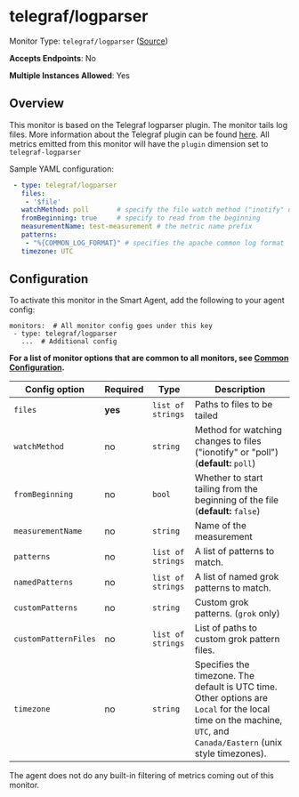 
<!--- Generated by to-integrations-repo script in Smart Agent repo, DO NOT MODIFY HERE --->
<!--- GENERATED BY gomplate from scripts/docs/templates/monitor-page.md.tmpl --->

# telegraf/logparser

Monitor Type: `telegraf/logparser` ([Source](https://github.com/signalfx/signalfx-agent/tree/main/pkg/monitors/telegraf/monitors/telegraflogparser))

**Accepts Endpoints**: No

**Multiple Instances Allowed**: Yes

## Overview

This monitor is based on the Telegraf logparser plugin.
The monitor tails log files. More information about the Telegraf plugin
can be found [here](https://github.com/influxdata/telegraf/tree/master/plugins/inputs/logparser).
All metrics emitted from this monitor will have the `plugin` dimension set to `telegraf-logparser`

Sample YAML configuration:

```yaml
 - type: telegraf/logparser
   files:
    - '$file'
   watchMethod: poll       # specify the file watch method ("inotify" or "poll")
   fromBeginning: true     # specify to read from the beginning
   measurementName: test-measurement # the metric name prefix
   patterns:
    - "%{COMMON_LOG_FORMAT}" # specifies the apache common log format
   timezone: UTC
```


## Configuration

To activate this monitor in the Smart Agent, add the following to your
agent config:

```
monitors:  # All monitor config goes under this key
 - type: telegraf/logparser
   ...  # Additional config
```

**For a list of monitor options that are common to all monitors, see [Common
Configuration](../monitor-config.html#common-configuration).**


| Config option | Required | Type | Description |
| --- | --- | --- | --- |
| `files` | **yes** | `list of strings` | Paths to files to be tailed |
| `watchMethod` | no | `string` | Method for watching changes to files ("ionotify" or "poll") (**default:** `poll`) |
| `fromBeginning` | no | `bool` | Whether to start tailing from the beginning of the file (**default:** `false`) |
| `measurementName` | no | `string` | Name of the measurement |
| `patterns` | no | `list of strings` | A list of patterns to match. |
| `namedPatterns` | no | `list of strings` | A list of named grok patterns to match. |
| `customPatterns` | no | `string` | Custom grok patterns. (`grok` only) |
| `customPatternFiles` | no | `list of strings` | List of paths to custom grok pattern files. |
| `timezone` | no | `string` | Specifies the timezone.  The default is UTC time.  Other options are `Local` for the local time on the machine, `UTC`, and `Canada/Eastern` (unix style timezones). |



The agent does not do any built-in filtering of metrics coming out of this
monitor.


